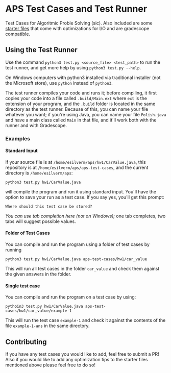 # APS Test Cases and Test Runner

Test Cases for Algoritmic Proble Solving (sic). Also included are some [starter files] that come with optimizations for I/O and are gradescope compatible.  

## Using the Test Runner
Use the command `python3 test.py <source_file> <test_path>` to run the test runner, and get more help by using `python3 test.py --help`.

On Windows computers with python3 installed via traditional installer (not the Microsoft store), use `python` instead of `python3`.

The test runner compiles your code and runs it; before compiling, it first copies your code into a file called `.build/Main.ext` where `ext` is the extension of your program, and the `.build` folder is located in the same directory as the test runner. Because of this, you can name your file whatever you want; if you're using Java, you can name your file `Polish.java` and have a main class called `Main` in that file, and it'll work both with the runner and with Gradescope.


### Examples

#### Standard Input
If your source file is at `/home/esilverm/aps/hw1/CarValue.java`, this repository is at `/home/esilverm/aps/aps-test-cases`, and the current directory is `/home/esilverm/aps`:

```
python3 test.py hw1/CarValue.java
```

will compile the program and run it using standard input. You'll have the option to save your run as a test case. If you say yes, you'll get this prompt:

```
Where should this test case be stored?
```

*You can use tab completion here (not on Windows);* one tab completes, two tabs will suggest possible values.

#### Folder of Test Cases
You can compile and run the program using a folder of test cases by running

```
python3 test.py hw1/CarValue.java aps-test-cases/hw1/car_value
```

This will run all test cases in the folder `car_value` and check them against the given answers in the folder.

#### Single test case
You can compile and run the program on a test case by using:

```
pythoin3 test.py hw1/CarValue.java aps-test-cases/hw1/car_value/example-1
```

This will run the test case `example-1` and check it against the contents of the file `example-1-ans` in the same directory.

## Contributing

If you have any test cases you would like to add, feel free to submit a PR! Also if you would like to add any optimization tips to the starter files mentioned above please feel free to do so!


[starter files]: Starters